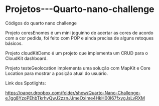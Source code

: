 # Projetos---Quarto-nano-challenge
Códigos do quarto nano challenge

Projeto coresEnomes é um mini joguinho de acertar as cores de acordo com a cor pedida, foi feito com POP e ainda precisa de alguns retoques básicos.

Projeto cloudKitDemo é um projeto que implementa um CRUD para o CloudKit dashboard.

Projeto testeGeolocation implementa uma solução com MapKit e Core Location para mostrar a posição atual do usuário.

Link dos Spotlights:

https://paper.dropbox.com/folder/show/Quarto-Nano-Challenge-e.1gg8YzoPEhbTkrhvQwJ2zznJJmeOxlme4HkH00I67fxygJsLvRXM
